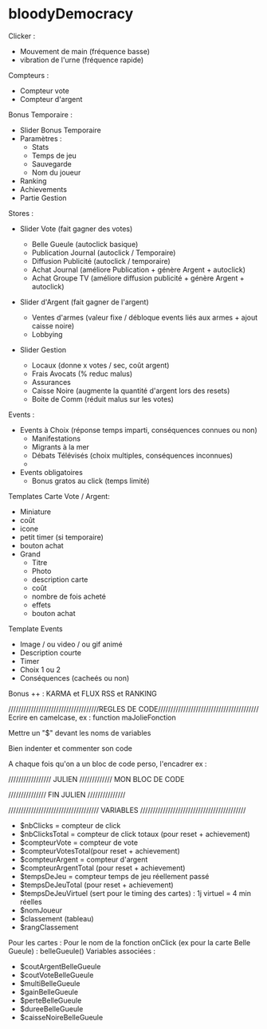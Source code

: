 ﻿# bloodyDemocracy

Clicker :
- Mouvement de main (fréquence basse)
- vibration de l'urne (fréquence rapide)

Compteurs :
- Compteur vote
- Compteur d'argent

Bonus Temporaire :
  - Slider Bonus Temporaire
  - Paramètres :
    - Stats
    - Temps de jeu
    - Sauvegarde
    - Nom du joueur
  - Ranking
  - Achievements
  - Partie Gestion

Stores :
  - Slider Vote (fait gagner des votes)
    - Belle Gueule (autoclick basique)
    - Publication Journal (autoclick / Temporaire)
    - Diffusion Publicité (autoclick / temporaire)
    - Achat Journal (améliore Publication + génère Argent + autoclick)
    - Achat Groupe TV (améliore diffusion publicité + génère Argent + autoclick)
    
  - Slider d'Argent (fait gagner de l'argent)
    - Ventes d'armes (valeur fixe / débloque events liés aux armes + ajout caisse noire)
    - Lobbying 
  - Slider Gestion
    - Locaux (donne x votes / sec, coût argent)
    - Frais Avocats (% reduc malus)
    - Assurances 
    - Caisse Noire (augmente la quantité d'argent lors des resets)
    - Boite de Comm (réduit malus sur les votes)
    
Events :
- Events à Choix (réponse temps imparti, conséquences connues ou non)
  - Manifestations
  - Migrants à la mer
  - Débats Télévisés (choix multiples, conséquences inconnues)
  - 
- Events obligatoires
  - Bonus gratos au click (temps limité)    

Templates Carte Vote / Argent:
 - Miniature
  - coût
  - icone
  - petit timer (si temporaire)
  - bouton achat
 - Grand 
    - Titre
    - Photo
    - description carte 
    - coût
    - nombre de fois acheté
    - effets
    - bouton achat

Template Events
  - Image / ou video / ou gif animé 
  - Description courte
  - Timer 
  - Choix 1 ou 2
  - Conséquences (cacheés ou non)

Bonus ++ : KARMA et FLUX RSS et RANKING

////////////////////////////////////REGLES DE CODE////////////////////////////////////////
Ecrire en camelcase, ex :
function maJolieFonction

Mettre un "$" devant les noms de variables

Bien indenter et commenter son code

A chaque fois qu'on a un bloc de code perso, l'encadrer ex :

///////////////// JULIEN /////////////
MON BLOC DE CODE

/////////////// FIN JULIEN ///////////////



//////////////////////////////////// VARIABLES //////////////////////////////////////////
- $nbClicks = compteur de click
- $nbClicksTotal = compteur de click totaux (pour reset + achievement)
- $compteurVote = compteur de vote
- $compteurVotesTotal(pour reset + achievement)
- $compteurArgent = compteur d'argent
- $compteurArgentTotal (pour reset + achievement)
- $tempsDeJeu = compteur temps de jeu réellement passé
- $tempsDeJeuTotal (pour reset + achievement)
- $tempsDeJeuVirtuel (sert pour le timing des cartes) : 1j virtuel = 4 min réelles
- $nomJoueur
- $classement (tableau)
- $rangClassement

Pour les cartes :
Pour le nom de la fonction onClick (ex pour la carte Belle Gueule) : belleGueule()
Variables associées :
- $coutArgentBelleGueule
- $coutVoteBelleGueule
- $multiBelleGueule
- $gainBelleGueule
- $perteBelleGueule
- $dureeBelleGueule
- $caisseNoireBelleGueule
